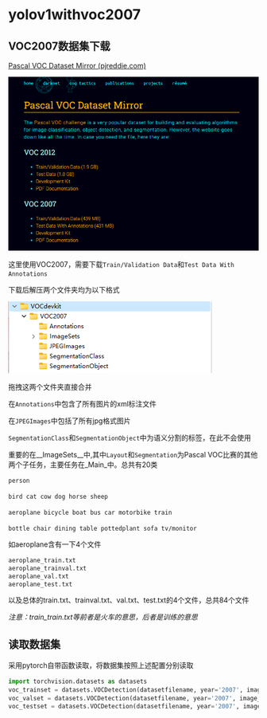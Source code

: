 # yolov1withvoc2007

## VOC2007数据集下载

[Pascal VOC Dataset Mirror (pjreddie.com)](https://pjreddie.com/projects/pascal-voc-dataset-mirror/)

![VOCweb](https://github.com/KayatoDQY/yolov1withvoc2007/blob/main/imgofreadme/VOCweb.png)

这里使用VOC2007，需要下载` Train/Validation Data `和`Test Data With Annotations`

下载后解压两个文件夹均为以下格式

![VOCfile](https://github.com/KayatoDQY/yolov1withvoc2007/blob/main/imgofreadme/VOCfile.png)

拖拽这两个文件夹直接合并

在`Annotations`中包含了所有图片的xml标注文件

在`JPEGImages`中包括了所有jpg格式图片

`SegmentationClass`和`SegmentationObject`中为语义分割的标签，在此不会使用

重要的在__ImageSets__中,其中`Layout`和`Segmentation`为Pascal VOC比赛的其他两个子任务，主要任务在_Main_中。总共有20类

```
person

bird cat cow dog horse sheep

aeroplane bicycle boat bus car motorbike train

bottle chair dining table pottedplant sofa tv/monitor
```

如aeroplane含有一下4个文件

```
aeroplane_train.txt
aeroplane_trainval.txt
aeroplane_val.txt
aeroplane_test.txt
```

以及总体的train.txt、trainval.txt、val.txt、test.txt的4个文件，总共84个文件

*注意：train_train.txt等前者是火车的意思，后者是训练的意思*



## 读取数据集

采用pytorch自带函数读取，将数据集按照上述配置分别读取

```python
import torchvision.datasets as datasets
voc_trainset = datasets.VOCDetection(datasetfilename, year='2007', image_set='train', download=False)
voc_valset = datasets.VOCDetection(datasetfilename, year='2007', image_set='val', download=False)
voc_testset = datasets.VOCDetection(datasetfilename, year='2007', image_set='test', download=False)
```


